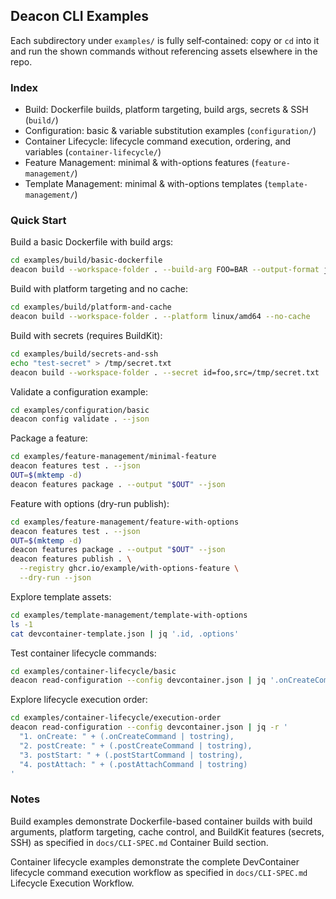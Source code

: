 ## Deacon CLI Examples

Each subdirectory under `examples/` is fully self‑contained: copy or `cd` into it and run the shown commands without referencing assets elsewhere in the repo.

### Index
- Build: Dockerfile builds, platform targeting, build args, secrets & SSH (`build/`)
- Configuration: basic & variable substitution examples (`configuration/`)
- Container Lifecycle: lifecycle command execution, ordering, and variables (`container-lifecycle/`)
- Feature Management: minimal & with-options features (`feature-management/`)
- Template Management: minimal & with-options templates (`template-management/`)

### Quick Start
Build a basic Dockerfile with build args:
```sh
cd examples/build/basic-dockerfile
deacon build --workspace-folder . --build-arg FOO=BAR --output-format json
```

Build with platform targeting and no cache:
```sh
cd examples/build/platform-and-cache
deacon build --workspace-folder . --platform linux/amd64 --no-cache
```

Build with secrets (requires BuildKit):
```sh
cd examples/build/secrets-and-ssh
echo "test-secret" > /tmp/secret.txt
deacon build --workspace-folder . --secret id=foo,src=/tmp/secret.txt
```

Validate a configuration example:
```sh
cd examples/configuration/basic
deacon config validate . --json
```

Package a feature:
```sh
cd examples/feature-management/minimal-feature
deacon features test . --json
OUT=$(mktemp -d)
deacon features package . --output "$OUT" --json
```

Feature with options (dry-run publish):
```sh
cd examples/feature-management/feature-with-options
deacon features test . --json
OUT=$(mktemp -d)
deacon features package . --output "$OUT" --json
deacon features publish . \
  --registry ghcr.io/example/with-options-feature \
  --dry-run --json
```

Explore template assets:
```sh
cd examples/template-management/template-with-options
ls -1
cat devcontainer-template.json | jq '.id, .options'
```

Test container lifecycle commands:
```sh
cd examples/container-lifecycle/basic
deacon read-configuration --config devcontainer.json | jq '.onCreateCommand, .postCreateCommand, .postStartCommand, .postAttachCommand'
```

Explore lifecycle execution order:
```sh
cd examples/container-lifecycle/execution-order
deacon read-configuration --config devcontainer.json | jq -r '
  "1. onCreate: " + (.onCreateCommand | tostring),
  "2. postCreate: " + (.postCreateCommand | tostring),
  "3. postStart: " + (.postStartCommand | tostring),
  "4. postAttach: " + (.postAttachCommand | tostring)
'
```

### Notes
Build examples demonstrate Dockerfile-based container builds with build arguments, platform targeting, cache control, and BuildKit features (secrets, SSH) as specified in `docs/CLI-SPEC.md` Container Build section.

Container lifecycle examples demonstrate the complete DevContainer lifecycle command execution workflow as specified in `docs/CLI-SPEC.md` Lifecycle Execution Workflow.
